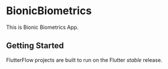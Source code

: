 # BionicBiometrics

This is Bionic Biometrics App.

## Getting Started

FlutterFlow projects are built to run on the Flutter _stable_ release.
